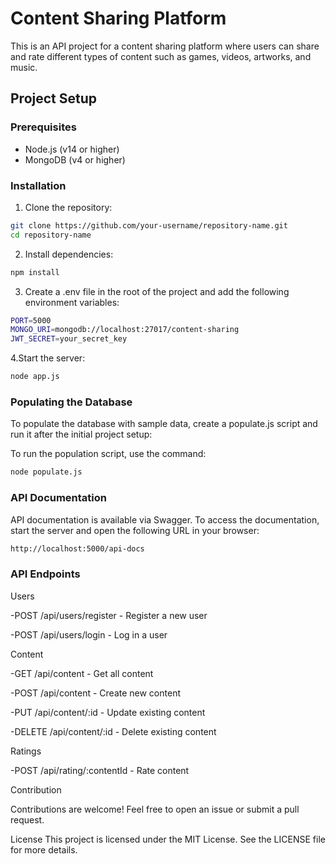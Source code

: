 # Content Sharing Platform

This is an API project for a content sharing platform where users can share and rate different types of content such as games, videos, artworks, and music.

## Project Setup

### Prerequisites

- Node.js (v14 or higher)
- MongoDB (v4 or higher)

### Installation

1. Clone the repository:

```bash
git clone https://github.com/your-username/repository-name.git
cd repository-name
```

2. Install dependencies:

```bash
npm install
```

3. Create a .env file in the root of the project and add the following environment variables:

```bash
PORT=5000
MONGO_URI=mongodb://localhost:27017/content-sharing
JWT_SECRET=your_secret_key
```
4.Start the server:

```bash
node app.js
```
### Populating the Database
To populate the database with sample data, create a populate.js script and run it after the initial project setup:

To run the population script, use the command:

```bash
node populate.js
```

### API Documentation
API documentation is available via Swagger. To access the documentation, start the server and open the following URL in your browser:

```bash
http://localhost:5000/api-docs
```
### API Endpoints

Users

-POST /api/users/register - Register a new user

-POST /api/users/login - Log in a user

Content

-GET /api/content - Get all content

-POST /api/content - Create new content

-PUT /api/content/:id - Update existing content

-DELETE /api/content/:id - Delete existing content

Ratings

-POST /api/rating/:contentId - Rate content

Contribution

Contributions are welcome! Feel free to open an issue or submit a pull request.

License
This project is licensed under the MIT License. See the LICENSE file for more details.

